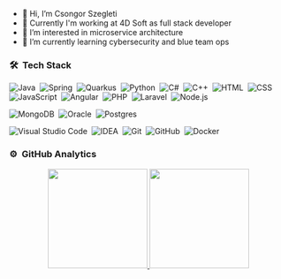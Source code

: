 - 👋 Hi, I’m Csongor Szegleti
- 💼 Currently I'm working at 4D Soft as full stack developer
- 👀 I’m interested in microservice architecture
- 🌱 I’m currently learning cybersecurity and blue team ops

### 🛠 &nbsp;Tech Stack

![Java](https://img.shields.io/badge/-Java-05122A?style=flat&logo=Java&logoColor=FFA518)&nbsp;
![Spring](https://img.shields.io/badge/-Spring-05122A?style=flat&logo=Spring)&nbsp;
![Quarkus](https://img.shields.io/badge/-Quarkus-05122A?style=flat&logo=Quarkus)&nbsp;
![Python](https://img.shields.io/badge/-Python-05122A?style=flat&logo=python)&nbsp;
![C#](https://img.shields.io/badge/-C%23-05122A?style=flat&logo=Csharp)&nbsp;
![C++](https://img.shields.io/badge/C++-05122A?style=flat&logo=C%2B%2B&logoColor=00599C)&nbsp;
![HTML](https://img.shields.io/badge/-HTML-05122A?style=flat&logo=HTML5)&nbsp;
![CSS](https://img.shields.io/badge/-CSS-05122A?style=flat&logo=CSS3&logoColor=1572B6)&nbsp;
![JavaScript](https://img.shields.io/badge/-JavaScript-05122A?style=flat&logo=javascript)&nbsp;
![Angular](https://img.shields.io/badge/-Angular-05122A?style=flat&logo=Angular)&nbsp;
![PHP](https://img.shields.io/badge/-PHP-05122A?style=flat&logo=Php)&nbsp;
![Laravel](https://img.shields.io/badge/-Laravel-05122A?style=flat&logo=Laravel)&nbsp;
![Node.js](https://img.shields.io/badge/-Node.js-05122A?style=flat&logo=node.js)&nbsp;

![MongoDB](https://img.shields.io/badge/-MongoDB-05122A?style=flat&logo=mongodb)&nbsp;
![Oracle](https://img.shields.io/badge/-OracleDB-05122A?style=flat&logo=oracle)&nbsp;
![Postgres](https://img.shields.io/badge/-PostgreSQL-05122A?style=flat&logo=postgresql)&nbsp;


![Visual Studio Code](https://img.shields.io/badge/-Visual%20Studio%20Code-05122A?style=flat&logo=visual-studio-code&logoColor=007ACC)&nbsp;
![IDEA](https://img.shields.io/badge/-IntelliJ-05122A?style=flat&logo=intellij-idea)&nbsp;
![Git](https://img.shields.io/badge/-Git-05122A?style=flat&logo=git)&nbsp;
![GitHub](https://img.shields.io/badge/-GitHub-05122A?style=flat&logo=github)&nbsp;
![Docker](https://img.shields.io/badge/-Docker-05122A?style=flat&logo=docker)&nbsp;



### ⚙️ &nbsp;GitHub Analytics

<p align="center">
<a href="https://github.com/CsSzegleti">
  <img height="180em" src="https://github-readme-stats-eight-theta.vercel.app/api?username=CsSzegleti&show_icons=true&theme=algolia&include_all_commits=true&count_private=true"/>
  <img height="180em" src="https://github-readme-stats-eight-theta.vercel.app/api/top-langs/?username=CsSzegleti&layout=compact&langs_count=8&theme=algolia"/>
  </a>
</p>
